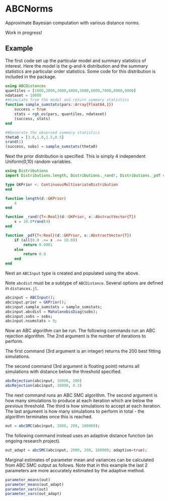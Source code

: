 # ABCNorms

Approximate Bayesian computation with various distance norms.

Work in progress!

## Example

The first code set up the particular model and summary statistics of interest. Here the model is the g-and-k distribution and the summary statistics are particular order statistics. Some code for this distribution is included in the package.

```julia
using ABCDistances
quantiles = [1000,2000,3000,4000,5000,6000,7000,8000,9000]
ndataset = 10000
##Simulate from the model and return summary statistics
function sample_sumstats(pars::Array{Float64,1})
    success = true
    stats = rgk_os(pars, quantiles, ndataset)
    (success, stats)
end

##Generate the observed summary statistics
theta0 = [3.0,1.0,1.5,0.5]
srand(1)
(success, sobs) = sample_sumstats(theta0)
```

Next the prior distribution is specified. This is simply 4 independent Uniform(0,10) random variables.
```julia
using Distributions
import Distributions.length, Distributions._rand!, Distributions._pdf ##So that these can be extended

type GKPrior <: ContinuousMultivariateDistribution
end

function length(d::GKPrior)
    4
end

function _rand!{T<:Real}(d::GKPrior, x::AbstractVector{T})
    x = 10.0*rand(4)
end

function _pdf{T<:Real}(d::GKPrior, x::AbstractVector{T})
    if (all(0.0 .<= x .<= 10.0))
        return 0.0001
    else
        return 0.0
    end
end
```

Next an `ABCInput` type is created and populated using the above.

Note `abcdist` must be a subtype of `ABCDistance`. Several options are defined in `distances.jl`.

```julia
abcinput = ABCInput();
abcinput.prior = GKPrior();
abcinput.sample_sumstats = sample_sumstats;
abcinput.abcdist = MahalanobisDiag(sobs);
abcinput.sobs = sobs;
abcinput.nsumstats = 9;
```

Now an ABC algorithm can be run. The following commands run an ABC rejection algorithm. The 2nd argument is the number of iterations to perform.

The first command (3rd argument is an integer) returns the 200 best fitting simulations.

The second command (3rd argument is floating point) returns all simulations with distance below the threshold specified.

```julia
abcRejection(abcinput, 10000, 200)
abcRejection(abcinput, 10000, 0.3)
```

The next command runs an ABC SMC algorithm.
The second argument is how many simulations to produce at each iteration which are below the *previous* threshold.
The third is how simulations to accept at each iteration.
The last argument is how many simulations to perform in total - the algorithm terminates once this is reached.

```julia
out = abcSMC(abcinput, 2000, 200, 100000);
```

The following command instead uses an adaptive distance function (an ongoing research project).

```julia
out_adapt = abcSMC(abcinput, 2000, 200, 100000; adaptive=true);
```

Marginal estimates of parameter mean and variances can be calculated from ABC SMC output as follows.
Note that in this example the last 2 parameters are more accurately estimated by the adaptive method.

```julia
parameter_means(out)
parameter_means(out_adapt)
parameter_vars(out)
parameter_vars(out_adapt)
```


